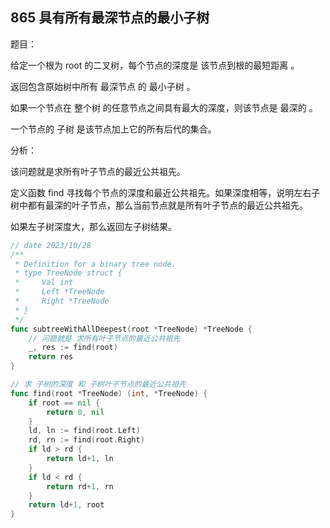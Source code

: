 ## 865 具有所有最深节点的最小子树

题目：

给定一个根为 root 的二叉树，每个节点的深度是 该节点到根的最短距离 。

返回包含原始树中所有 最深节点 的 最小子树 。

如果一个节点在 整个树 的任意节点之间具有最大的深度，则该节点是 最深的 。

一个节点的 子树 是该节点加上它的所有后代的集合。



分析：

该问题就是求所有叶子节点的最近公共祖先。

定义函数 find 寻找每个节点的深度和最近公共祖先。如果深度相等，说明左右子树中都有最深的叶子节点，那么当前节点就是所有叶子节点的最近公共祖先。

如果左子树深度大，那么返回左子树结果。

```go
// date 2023/10/28
/**
 * Definition for a binary tree node.
 * type TreeNode struct {
 *     Val int
 *     Left *TreeNode
 *     Right *TreeNode
 * }
 */
func subtreeWithAllDeepest(root *TreeNode) *TreeNode {
    // 问题就是 求所有叶子节点的最近公共祖先
    _, res := find(root)
    return res
}

// 求 子树的深度 和 子树叶子节点的最近公共祖先
func find(root *TreeNode) (int, *TreeNode) {
    if root == nil {
        return 0, nil
    }
    ld, ln := find(root.Left)
    rd, rn := find(root.Right)
    if ld > rd {
        return ld+1, ln
    }
    if ld < rd {
        return rd+1, rn
    }
    return ld+1, root
}
```
